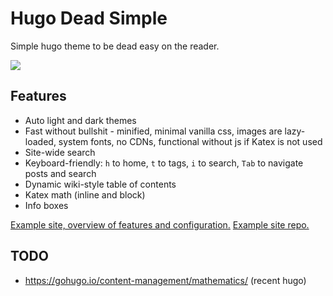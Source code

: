 # Hugo Dead Simple

Simple hugo theme to be dead easy on the reader.

<img src="https://raw.githubusercontent.com/barklan/hugo-dead-simple/main/images/screenshot.png"/>

## Features

- Auto light and dark themes
- Fast without bullshit - minified, minimal vanilla css, images are lazy-loaded, system fonts, no CDNs, functional without js if Katex is not used
- Site-wide search
- Keyboard-friendly: `h` to home, `t` to tags, `i` to search, `Tab` to navigate posts and search
- Dynamic wiki-style table of contents
- Katex math (inline and block)
- Info boxes

[Example site, overview of features and configuration.](https://hugo-dead-simple.netlify.app/post/hugo-dead-simple/) [Example site repo.](https://github.com/barklan/hugo-dead-simple-example)

## TODO

- https://gohugo.io/content-management/mathematics/ (recent hugo)
